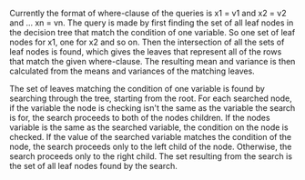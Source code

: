 Currently the format of where-clause of the queries is
x1 = v1 and x2 = v2 and ... xn = vn. The query is
made by first finding the set of all leaf nodes in
the decision tree that match the condition of one
variable. So one set of leaf nodes for x1, one for
x2 and so on. Then the intersection of all the
sets of leaf nodes is found, which gives the leaves
that represent all of the rows that match the given
where-clause. The resulting mean and variance is then
calculated from the means and variances of the
matching leaves.

The set of leaves matching the condition of one
variable is found by searching through the tree,
starting from the root. For each searched node,
if the variable the node is checking isn't the same
as the variable the search is for, the search
proceeds to both of the nodes children. If the nodes
variable is the same as the searched variable, the
condition on the node is checked. If the value of
the searched variable matches the condition of the
node, the search proceeds only to the left child
of the node. Otherwise, the search proceeds only to
the right child. The set resulting from the search
is the set of all leaf nodes found by the search.
